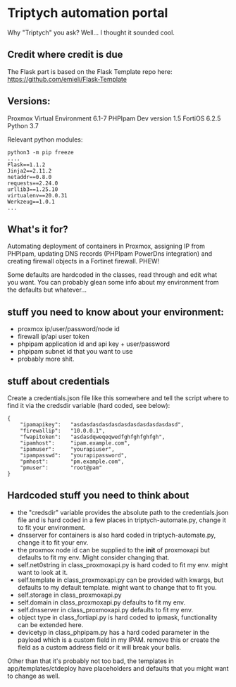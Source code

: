 
# Triptych automation portal
Why "Triptych" you ask? Well... I thought it sounded cool.

## Credit where credit is due

The Flask part is based on the Flask Template repo here: https://github.com/emieli/Flask-Template

## Versions:

Proxmox Virtual Environment 6.1-7
PHPIpam Dev version 1.5
FortiOS 6.2.5
Python 3.7

Relevant python modules:

	python3 -m pip freeze
	....
	Flask==1.1.2
	Jinja2==2.11.2
	netaddr==0.8.0
	requests==2.24.0
	urllib3==1.25.10
	virtualenv==20.0.31
	Werkzeug==1.0.1
	...

## What's it for?

Automating deployment of containers in Proxmox, assigning IP from PHPIpam, updating DNS records (PHPIpam PowerDns integration) and creating firewall objects in a Fortinet firewall.
PHEW!

Some defaults are hardcoded in the classes, read through and edit what you want. You can probably glean some info about my environment from the defaults but whatever...

## stuff you need to know about your environment:

* proxmox ip/user/password/node id
* firewall ip/api user token
* phpipam application id and api key + user/password
* phpipam subnet id that you want to use
* probably more shit.

## stuff about credentials

Create a credentials.json file like this somewhere and tell the script where to find it via the credsdir variable (hard coded, see below):

	{
		"ipamapikey":   "asdasdasdasdasdasdasdasdasdasdasd",
		"firewallip":   "10.0.0.1",
		"fwapitoken":   "asdasdqweqeqwedfghfghfghfgh",
		"ipamhost":     "ipam.example.com",
		"ipamuser":     "yourapiuser",
		"ipampasswd":   "yourapipassword",
		"pmhost":       "pm.example.com",
		"pmuser":       "root@pam"
	}


## Hardcoded stuff you need to think about

* the "credsdir" variable provides the absolute path to the credentials.json file and is hard coded in a few places in triptych-automate.py, change it to fit your environment. 
* dnsserver for containers is also hard coded in triptych-automate.py, change it to fit your env.
* the proxmox node id can be supplied to the __init__ of proxmoxapi but defaults to fit my env. Might consider changing that.
* self.net0string in class_proxmoxapi.py is hard coded to fit my env. might want to look at it.
* self.template in class_proxmoxapi.py can be provided with kwargs, but defaults to my default template. might want to change that to fit you.
* self.storage in class_proxmoxapi.py
* self.domain in class_proxmoxapi.py defaults to fit my env.
* self.dnsserver in class_proxmoxapi.py defaults to fit my env.
* object type in class_fortiapi.py is hard coded to ipmask, functionality can be extended here.
* devicetyp in class_phpipam.py has a hard coded parameter in the payload which is a custom field in my IPAM. remove this or create the field as a custom address field or it will break your balls.

Other than that it's probably not too bad, the templates in app/templates/ctdeploy have placeholders and defaults that you might want to change as well.

